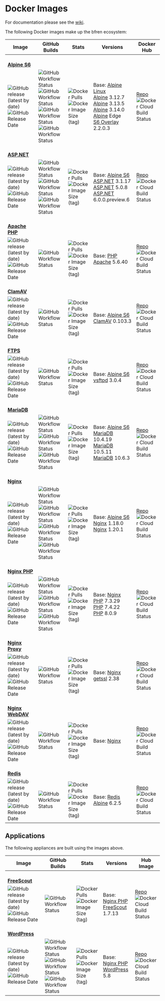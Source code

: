 # Docker Images

For documentation please see the [wiki](https://github.com/bfren/docker/wiki).

The following Docker images make up the bfren ecosystem:

| Image                                                                                                                                                                                                                 | GitHub Builds                                                                                                                                                                                                                                                                                                                                                                                                                                                                                                                                               | Stats                                                                                                                                                                                             | Versions                                                                                                                                                                                                                                                                                                                         | Docker Hub                                                                                                                                                      |
| --------------------------------------------------------------------------------------------------------------------------------------------------------------------------------------------------------------------- | ----------------------------------------------------------------------------------------------------------------------------------------------------------------------------------------------------------------------------------------------------------------------------------------------------------------------------------------------------------------------------------------------------------------------------------------------------------------------------------------------------------------------------------------------------------- | ------------------------------------------------------------------------------------------------------------------------------------------------------------------------------------------------- | -------------------------------------------------------------------------------------------------------------------------------------------------------------------------------------------------------------------------------------------------------------------------------------------------------------------------------- | --------------------------------------------------------------------------------------------------------------------------------------------------------------- |
| <br/>[**Alpine S6**](https://github.com/bfren/docker-alpine-s6)
| ![GitHub release (latest by date)](https://img.shields.io/github/v/release/bfren/docker-alpine-s6)<br/>![GitHub Release Date](https://img.shields.io/github/release-date/bencgreen/docker-alpine-s6?label=when)       | ![GitHub Workflow Status](https://img.shields.io/github/workflow/status/bfren/docker-alpine-s6/dev-alpine3_12?label=Alpine+3.12&logo=alpine)<br/>![GitHub Workflow Status](https://img.shields.io/github/workflow/status/bfren/docker-alpine-s6/dev-alpine3_13?label=Alpine+3.13)<br/>![GitHub Workflow Status](https://img.shields.io/github/workflow/status/bfren/docker-alpine-s6/dev-alpine3_13?label=Alpine+3.14)<br/>![GitHub Workflow Status](https://img.shields.io/github/workflow/status/bfren/docker-alpine-s6/dev-alpineedge?label=Alpine+Edge) | ![Docker Pulls](https://img.shields.io/docker/pulls/bfren/alpine-s6?label=pulls)<br/>![Docker Image Size (tag)](https://img.shields.io/docker/image-size/bfren/alpine-s6/latest?label=size)       | Base: [Alpine Linux](https://github.com/alpinelinux/docker-alpine)<br/>[Alpine](https://alpinelinux.org/) 3.12.7<br/>[Alpine](https://alpinelinux.org/) 3.13.5<br/>[Alpine](https://alpinelinux.org/) 3.14.0<br/>[Alpine](https://alpinelinux.org/) Edge<br/>[S6 Overlay](https://github.com/just-containers/s6-overlay) 2.2.0.3 | [Repo](https://hub.docker.com/r/bfren/alpine-s6)<br/>![Docker Cloud Build Status](https://img.shields.io/docker/cloud/build/bfren/alpine-s6?label=docker)       |
| <br/>[**ASP.NET**](https://github.com/bfren/docker-aspnet)
| ![GitHub release (latest by date)](https://img.shields.io/github/v/release/bfren/docker-aspnet)<br/>![GitHub Release Date](https://img.shields.io/github/release-date/bencgreen/docker-aspnet?label=when)             | ![GitHub Workflow Status](https://img.shields.io/github/workflow/status/bfren/docker-aspnet/dev-3_1?label=.NET+Core+3.1)<br/>![GitHub Workflow Status](https://img.shields.io/github/workflow/status/bfren/docker-aspnet/dev-5_0?label=.NET+Core+5.0)<br/>![GitHub Workflow Status](https://img.shields.io/github/workflow/status/bfren/docker-aspnet/dev-6_0?label=.NET+6.0)                                                                                                                                                                               | ![Docker Pulls](https://img.shields.io/docker/pulls/bfren/aspnet?label=pulls)<br/>![Docker Image Size (tag)](https://img.shields.io/docker/image-size/bfren/aspnet/latest?label=size)             | Base: [Alpine S6](https://github.com/bfren/docker-alpine-s6)<br/>[ASP.NET](https://dotnet.microsoft.com/apps/aspnet) 3.1.17<br/>[ASP.NET](https://dotnet.microsoft.com/apps/aspnet) 5.0.8<br/>[ASP.NET](https://dotnet.microsoft.com/apps/aspnet) 6.0.0.preview.6                                                                | [Repo](https://hub.docker.com/r/bfren/aspnet)<br/>![Docker Cloud Build Status](https://img.shields.io/docker/cloud/build/bfren/aspnet?label=docker)             |
| <br/>[**Apache PHP**](https://github.com/bfren/docker-apache-php)
| ![GitHub release (latest by date)](https://img.shields.io/github/v/release/bfren/docker-apache-php)<br/>![GitHub Release Date](https://img.shields.io/github/release-date/bencgreen/docker-apache-php?label=when)     | ![GitHub Workflow Status](https://img.shields.io/github/workflow/status/bfren/docker-apache-php/dev-5_6?label=PHP+5.6)                                                                                                                                                                                                                                                                                                                                                                                                                                      | ![Docker Pulls](https://img.shields.io/docker/pulls/bfren/apache-php?label=pulls)<br/>![Docker Image Size (tag)](https://img.shields.io/docker/image-size/bfren/apache-php/latest?label=size)     | Base: [PHP Apache](https://github.com/docker-library/php) 5.6.40                                                                                                                                                                                                                                                                 | [Repo](https://hub.docker.com/r/bfren/apache-php)<br/>![Docker Cloud Build Status](https://img.shields.io/docker/cloud/build/bfren/apache-php?label=docker)     |
| <br/>[**ClamAV**](https://github.com/bfren/docker-clamav)
| ![GitHub release (latest by date)](https://img.shields.io/github/v/release/bfren/docker-clamav)<br/>![GitHub Release Date](https://img.shields.io/github/release-date/bencgreen/docker-clamav?label=when)             | ![GitHub Workflow Status](https://img.shields.io/github/workflow/status/bfren/docker-clamav/dev)                                                                                                                                                                                                                                                                                                                                                                                                                                                            | ![Docker Pulls](https://img.shields.io/docker/pulls/bfren/clamav?label=pulls)<br/>![Docker Image Size (tag)](https://img.shields.io/docker/image-size/bfren/clamav/latest?label=size)             | Base: [Alpine S6](https://github.com/bfren/docker-alpine-s6)<br/>[ClamAV](https://www.clamav.net) 0.103.3                                                                                                                                                                                                                        | [Repo](https://hub.docker.com/r/bfren/clamav)<br/>![Docker Cloud Build Status](https://img.shields.io/docker/cloud/build/bfren/clamav?label=docker)             |
| <br/>[**FTPS**](https://github.com/bfren/docker-ftps)
| ![GitHub release (latest by date)](https://img.shields.io/github/v/release/bfren/docker-ftps)<br/>![GitHub Release Date](https://img.shields.io/github/release-date/bencgreen/docker-ftps?label=when)                 | ![GitHub Workflow Status](https://img.shields.io/github/workflow/status/bfren/docker-ftps/dev)                                                                                                                                                                                                                                                                                                                                                                                                                                                              | ![Docker Pulls](https://img.shields.io/docker/pulls/bfren/ftps?label=pulls)<br/>![Docker Image Size (tag)](https://img.shields.io/docker/image-size/bfren/ftps/latest?label=size)                 | Base: [Alpine S6](https://github.com/bfren/docker-alpine-s6)<br/>[vsftpd](https://security.appspot.com/vsftpd.html) 3.0.4                                                                                                                                                                                                        | [Repo](https://hub.docker.com/r/bfren/ftps)<br/>![Docker Cloud Build Status](https://img.shields.io/docker/cloud/build/bfren/ftps?label=docker)                 |
| <br/>[**MariaDB**](https://github.com/bfren/docker-mariadb)
| ![GitHub release (latest by date)](https://img.shields.io/github/v/release/bfren/docker-mariadb)<br/>![GitHub Release Date](https://img.shields.io/github/release-date/bencgreen/docker-mariadb?label=when)           | ![GitHub Workflow Status](https://img.shields.io/github/workflow/status/bfren/docker-mariadb/dev-10_4?label=MariaDB+10.4)<br/>![GitHub Workflow Status](https://img.shields.io/github/workflow/status/bfren/docker-mariadb/dev-10_5?label=MariaDB+10.5)<br/>![GitHub Workflow Status](https://img.shields.io/github/workflow/status/bfren/docker-mariadb/dev-10_6?label=MariaDB+10.6)                                                                                                                                                                       | ![Docker Pulls](https://img.shields.io/docker/pulls/bfren/mariadb?label=pulls)<br/>![Docker Image Size (tag)](https://img.shields.io/docker/image-size/bfren/mariadb/latest?label=size)           | Base: [Alpine S6](https://github.com/bfren/docker-alpine-s6)<br/>[MariaDB](https://mariadb.org) 10.4.19<br/>[MariaDB](https://mariadb.org) 10.5.11<br/>[MariaDB](https://mariadb.org) 10.6.3                                                                                                                                     | [Repo](https://hub.docker.com/r/bfren/mariadb)<br/>![Docker Cloud Build Status](https://img.shields.io/docker/cloud/build/bfren/mariadb?label=docker)           |
| <br/>[**Nginx**](https://github.com/bfren/docker-nginx)
| ![GitHub release (latest by date)](https://img.shields.io/github/v/release/bfren/docker-nginx)<br/>![GitHub Release Date](https://img.shields.io/github/release-date/bencgreen/docker-nginx?label=when)               | ![GitHub Workflow Status](https://img.shields.io/github/workflow/status/bfren/docker-nginx/dev-alpine3_12?label=Alpine+3.12)<br/>![GitHub Workflow Status](https://img.shields.io/github/workflow/status/bfren/docker-nginx/dev-alpine3_13?label=Alpine+3.13)<br/>![GitHub Workflow Status](https://img.shields.io/github/workflow/status/bfren/docker-nginx/dev-alpine3_14?label=Alpine+3.14)<br/>![GitHub Workflow Status](https://img.shields.io/github/workflow/status/bfren/docker-nginx/dev-alpineedge?label=Alpine+Edge)                             | ![Docker Pulls](https://img.shields.io/docker/pulls/bfren/nginx?label=pulls)<br/>![Docker Image Size (tag)](https://img.shields.io/docker/image-size/bfren/nginx/latest?label=size)               | Base: [Alpine S6](https://github.com/bfren/docker-alpine-s6)<br/>[Nginx](https://nginx.org/en/) 1.18.0<br/>[Nginx](https://nginx.org/en/) 1.20.1                                                                                                                                                                                 | [Repo](https://hub.docker.com/r/bfren/nginx)<br/>![Docker Cloud Build Status](https://img.shields.io/docker/cloud/build/bfren/nginx?label=docker)               |
| <br/>[**Nginx PHP**](https://github.com/bfren/docker-nginx-php)
| ![GitHub release (latest by date)](https://img.shields.io/github/v/release/bfren/docker-nginx-php)<br/>![GitHub Release Date](https://img.shields.io/github/release-date/bencgreen/docker-nginx-php?label=when)       | ![GitHub Workflow Status](https://img.shields.io/github/workflow/status/bfren/docker-nginx-php/dev-7_3?label=PHP+7.3)<br/>![GitHub Workflow Status](https://img.shields.io/github/workflow/status/bfren/docker-nginx-php/dev-7_4?label=PHP+7.4)<br/>![GitHub Workflow Status](https://img.shields.io/github/workflow/status/bfren/docker-nginx-php/dev-8_0?label=PHP+8.0)                                                                                                                                                                                   | ![Docker Pulls](https://img.shields.io/docker/pulls/bfren/nginx-php?label=pulls)<br/>![Docker Image Size (tag)](https://img.shields.io/docker/image-size/bfren/nginx-php/latest?label=size)       | Base: [Nginx](https://github.com/bfren/docker-nginx)<br/>[PHP](https://php.net) 7.3.29<br/>[PHP](https://php.net) 7.4.22<br/>[PHP](https://php.net) 8.0.9                                                                                                                                                                        | [Repo](https://hub.docker.com/r/bfren/nginx-php)<br/>![Docker Cloud Build Status](https://img.shields.io/docker/cloud/build/bfren/nginx-php?label=docker)       |
| <br/>[**Nginx Proxy**](https://github.com/bfren/docker-nginx-proxy)
| ![GitHub release (latest by date)](https://img.shields.io/github/v/release/bfren/docker-nginx-proxy)<br/>![GitHub Release Date](https://img.shields.io/github/release-date/bencgreen/docker-nginx-proxy?label=when)   | ![GitHub Workflow Status](https://img.shields.io/github/workflow/status/bfren/docker-nginx-proxy/dev)                                                                                                                                                                                                                                                                                                                                                                                                                                                       | ![Docker Pulls](https://img.shields.io/docker/pulls/bfren/nginx-proxy?label=pulls)<br/>![Docker Image Size (tag)](https://img.shields.io/docker/image-size/bfren/nginx-proxy/latest?label=size)   | Base: [Nginx](https://github.com/bfren/docker-nginx)<br/>[getssl](https://github.com/srvrco/getssl) 2.38                                                                                                                                                                                                                         | [Repo](https://hub.docker.com/r/bfren/nginx-proxy)<br/>![Docker Cloud Build Status](https://img.shields.io/docker/cloud/build/bfren/nginx-proxy?label=docker)   |
| <br/>[**Nginx WebDAV**](https://github.com/bfren/docker-nginx-webdav)
| ![GitHub release (latest by date)](https://img.shields.io/github/v/release/bfren/docker-nginx-webdav)<br/>![GitHub Release Date](https://img.shields.io/github/release-date/bencgreen/docker-nginx-webdav?label=when) | ![GitHub Workflow Status](https://img.shields.io/github/workflow/status/bfren/docker-nginx-webdav/dev)                                                                                                                                                                                                                                                                                                                                                                                                                                                      | ![Docker Pulls](https://img.shields.io/docker/pulls/bfren/nginx-webdav?label=pulls)<br/>![Docker Image Size (tag)](https://img.shields.io/docker/image-size/bfren/nginx-webdav/latest?label=size) | Base: [Nginx](https://github.com/bfren/docker-webdav)                                                                                                                                                                                                                                                                            | [Repo](https://hub.docker.com/r/bfren/nginx-webdav)<br/>![Docker Cloud Build Status](https://img.shields.io/docker/cloud/build/bfren/nginx-webdav?label=docker) |
| <br/>[**Redis**](https://github.com/bfren/docker-redis)
| ![GitHub release (latest by date)](https://img.shields.io/github/v/release/bfren/docker-redis)<br/>![GitHub Release Date](https://img.shields.io/github/release-date/bencgreen/docker-redis?label=when)               | ![GitHub Workflow Status](https://img.shields.io/github/workflow/status/bfren/docker-redis/dev)                                                                                                                                                                                                                                                                                                                                                                                                                                                             | ![Docker Pulls](https://img.shields.io/docker/pulls/bfren/redis?label=pulls)<br/>![Docker Image Size (tag)](https://img.shields.io/docker/image-size/bfren/redis/latest?label=size)               | Base: [Redis Alpine](https://github.com/docker-library/redis) 6.2.5                                                                                                                                                                                                                                                              | [Repo](https://hub.docker.com/r/bfren/redis)<br/>![Docker Cloud Build Status](https://img.shields.io/docker/cloud/build/bfren/redis?label=docker)               |

## Applications

The following appliances are built using the images above.

| Image                                                                                                                                                                                                           | GitHub Builds                                                                                                                                                                                                                                                                                                                                                                      | Stats                                                                                                                                                                                       | Versions                                                                                                   | Hub Image                                                                                                                                                 |
| --------------------------------------------------------------------------------------------------------------------------------------------------------------------------------------------------------------- | ---------------------------------------------------------------------------------------------------------------------------------------------------------------------------------------------------------------------------------------------------------------------------------------------------------------------------------------------------------------------------------- | ------------------------------------------------------------------------------------------------------------------------------------------------------------------------------------------- | ---------------------------------------------------------------------------------------------------------- | --------------------------------------------------------------------------------------------------------------------------------------------------------- |
| <br/>[**FreeScout**](https://github.com/bfren/docker-freescout)
| ![GitHub release (latest by date)](https://img.shields.io/github/v/release/bfren/docker-freescout)<br/>![GitHub Release Date](https://img.shields.io/github/release-date/bencgreen/docker-freescout?label=when) | ![GitHub Workflow Status](https://img.shields.io/github/workflow/status/bfren/docker-freescout/dev?label=PHP+7.4)                                                                                                                                                                                                                                                                  | ![Docker Pulls](https://img.shields.io/docker/pulls/bfren/freescout?label=pulls)<br/>![Docker Image Size (tag)](https://img.shields.io/docker/image-size/bfren/freescout/latest?label=size) | Base: [Nginx PHP](https://github.com/bfren/docker-nginx-php)<br/>[FreeScout](https://freescout.net) 1.7.13 | [Repo](https://hub.docker.com/r/bfren/freescout)<br/>![Docker Cloud Build Status](https://img.shields.io/docker/cloud/build/bfren/freescout?label=docker) |
| <br/>[**WordPress**](https://github.com/bfren/docker-wordpress)
| ![GitHub release (latest by date)](https://img.shields.io/github/v/release/bfren/docker-wordpress)<br/>![GitHub Release Date](https://img.shields.io/github/release-date/bencgreen/docker-wordpress?label=when) | ![GitHub Workflow Status](https://img.shields.io/github/workflow/status/bfren/docker-wordpress/dev-php7_3?label=PHP+7.3)<br/>![GitHub Workflow Status](https://img.shields.io/github/workflow/status/bfren/docker-wordpress/dev-php7_4?label=PHP+7.4)<br/>![GitHub Workflow Status](https://img.shields.io/github/workflow/status/bfren/docker-wordpress/dev-php8_0?label=PHP+8.0) | ![Docker Pulls](https://img.shields.io/docker/pulls/bfren/wordpress?label=pulls)<br/>![Docker Image Size (tag)](https://img.shields.io/docker/image-size/bfren/wordpress/latest?label=size) | Base: [Nginx PHP](https://github.com/bfren/docker-nginx-php)<br/>[WordPress](https://wordpress.org) 5.8    | [Repo](https://hub.docker.com/r/bfren/wordpress)<br/>![Docker Cloud Build Status](https://img.shields.io/docker/cloud/build/bfren/wordpress?label=docker) |
